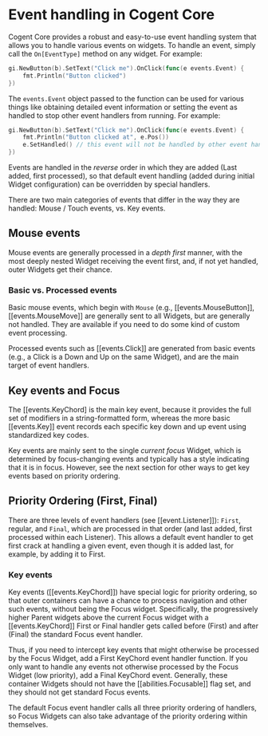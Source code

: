 # Event handling in Cogent Core

Cogent Core provides a robust and easy-to-use event handling system that allows you to handle various events on widgets. To handle an event, simply call the `On[EventType]` method on any widget. For example:

```go
gi.NewButton(b).SetText("Click me").OnClick(func(e events.Event) {
    fmt.Println("Button clicked")
})
```

The `events.Event` object passed to the function can be used for various things like obtaining detailed event information or setting the event as handled to stop other event handlers from running. For example:

```go
gi.NewButton(b).SetText("Click me").OnClick(func(e events.Event) {
    fmt.Println("Button clicked at", e.Pos())
    e.SetHandled() // this event will not be handled by other event handlers now
})
```

Events are handled in the _reverse_ order in which they are added (Last added, first processed), so that default event handling (added during initial Widget configuration) can be overridden by special handlers.

There are two main categories of events that differ in the way they are handled: Mouse / Touch events, vs. Key events.

## Mouse events

Mouse events are generally processed in a _depth first_ manner, with the most deeply nested Widget receiving the event first, and, if not yet handled, outer Widgets get their chance.

### Basic vs. Processed events

Basic mouse events, which begin with `Mouse` (e.g., [[events.MouseButton]], [[events.MouseMove]] are generally sent to all Widgets, but are generally not handled.  They are available if you need to do some kind of custom event processing.

Processed events such as [[events.Click]] are generated from basic events (e.g., a Click is a Down and Up on the same Widget), and are the main target of event handlers.

## Key events and Focus

The [[events.KeyChord] is the main key event, because it provides the full set of modifiers in a string-formatted form, whereas the more basic [[events.Key]] event records each specific key down and up event using standardized key codes.

Key events are mainly sent to the single _current focus_ Widget, which is determined by focus-changing events and typically has a style indicating that it is in focus.  However, see the next section for other ways to get key events based on priority ordering.

## Priority Ordering (First, Final)

There are three levels of event handlers (see [[event.Listener]]): `First`, regular, and `Final`, which are processed in that order (and last added, first processed within each Listener).  This allows a default event handler to get first crack at handling a given event, even though it is added last, for example, by adding it to First.

### Key events

Key events ([[events.KeyChord]]) have special logic for priority ordering, so that outer containers can have a chance to process navigation and other such events, without being the Focus widget.  Specifically, the progressively higher Parent widgets above the current Focus widget with a [[events.KeyChord]] First or Final handler gets called before (First) and after (Final) the standard Focus event handler.

Thus, if you need to intercept key events that might otherwise be processed by the Focus Widget, add a First KeyChord event handler function.  If you only want to handle any events not otherwise processed by the Focus Widget (low priority), add a Final KeyChord event.  Generally, these container Widgets should not have the [[abilities.Focusable]] flag set, and they should not get standard Focus events.

The default Focus event handler calls all three priority ordering of handlers, so Focus Widgets can also take advantage of the priority ordering within themselves.



